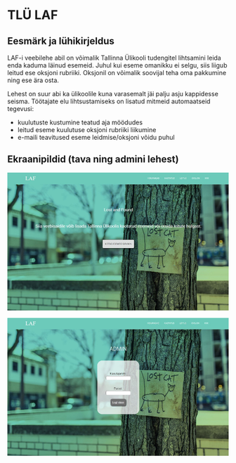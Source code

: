 # TLÜ LAF

## Eesmärk ja lühikirjeldus
LAF-i veebilehe abil on võimalik Tallinna Ülikooli tudengitel lihtsamini leida enda kaduma läinud esemeid. Juhul kui eseme omanikku ei selgu, siis liigub leitud ese oksjoni rubriiki. Oksjonil on võimalik soovijal teha oma pakkumine ning ese ära osta.

Lehest on suur abi ka ülikoolile kuna varasemalt jäi palju asju kappidesse seisma. Töötajate elu lihtsustamiseks on lisatud mitmeid automaatseid tegevusi:
- kuulutuste kustumine teatud aja möödudes
- leitud eseme kuulutuse oksjoni rubriiki liikumine
- e-maili teavitused eseme leidmise/oksjoni võidu puhul

## Ekraanipildid (tava ning admini lehest)

![Source code](Screenshot.jpg)

![Source code](Screenshot_admin.jpg)